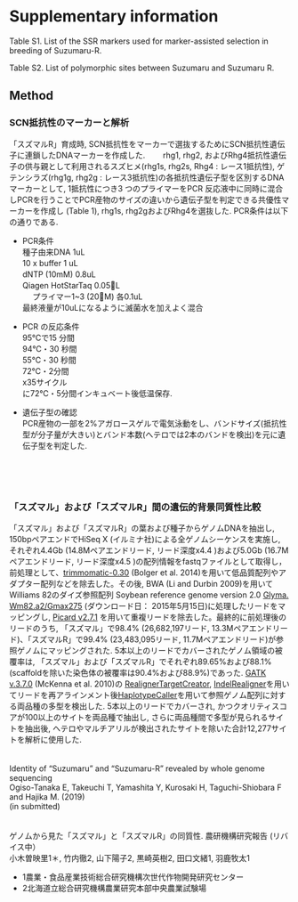 # Supplementary information


Table S1. List of the SSR markers used for marker-assisted selection in breeding of Suzumaru-R.

Table S2. List of polymorphic sites between Suzumaru and Suzumaru R.

## Method 
### SCN抵抗性のマーカーと解析 <Br>
「スズマルR」育成時, SCN抵抗性をマーカーで選抜するためにSCN抵抗性遺伝子に連鎖したDNAマーカーを作成した.　　
rhg1, rhg2, およびRhg4抵抗性遺伝子の供与親として利用されるスズヒメ(rhg1s, rhg2s, Rhg4 : レース1抵抗性), ゲテンシラズ(rhg1g, rhg2g : レース3抵抗性)の各抵抗性遺伝子型を区別するDNAマーカーとして, 1抵抗性につき3 つのプライマーをPCR 反応液中に同時に混合しPCRを行うことでPCR産物のサイズの違いから遺伝子型を判定できる共優性マーカーを作成し (Table 1), rhg1s, rhg2gおよびRhg4を選抜した. PCR条件は以下の通りである. 
  
  
* PCR条件 <Br> 
種子由来DNA 1uL　　 <Br>
10 x buffer 1 uL　　 <Br>
dNTP (10mM) 0.8uL　　 <Br>
Qiagen HotStarTaq 0.05L　 <Br>　
プライマー1~3 (20M) 各0.1uL　 <Br>
最終液量が10uLになるように滅菌水を加えよく混合 <Br>


* PCR の反応条件 <Br>
95℃で15 分間　　 <Br>
94℃・30 秒間　　 <Br>
55℃・30 秒間　　 <Br>
72℃・2分間　　 <Br>
x35サイクル    <Br>
に72℃・5分間インキュベート後低温保存. <Br>
  

* 遺伝子型の確認　　 <Br>
PCR産物の一部を2%アガロースゲルで電気泳動をし、バンドサイズ(抵抗性型が分子量が大きい)とバンド本数(へテロでは2本のバンドを検出)を元に遺伝子型を判定した. 
<Br>
  <Br>
    <Br>
      
### 「スズマル」および「スズマルR」間の遺伝的背景同質性比較
「スズマル」および「スズマルR」の葉および種子からゲノムDNAを抽出し, 150bpペアエンドでHiSeq X (イルミナ社)による全ゲノムシーケンスを実施し, それぞれ4.4Gb (14.8Mペアエンドリード, リード深度x4.4 )および5.0Gb (16.7Mペアエンドリード, リード深度x4.5 )の配列情報をfastqファイルとして取得し，前処理として、[trimmomatic-0.30](http://www.usadellab.org/cms/index.php?page=trimmomatic) (Bolger et al. 2014)を用いて低品質配列やアダプター配列などを除去した。その後, BWA (Li and Durbin 2009)を用いてWilliams 82のダイズ参照配列 Soybean reference genome version 2.0 [Glyma. Wm82.a2/Gmax275](http://genome.jgi.doe.gov/pages/dynamicOrganismDownload.jsf?organism=Phytozome#) (ダウンロード日： 2015年5月15日)に処理したリードをマッピングし, [Picard v2.7.1](http://broadinstitute.github.io/picard/) を用いて重複リードを除去した。最終的に前処理後のリードのうち, 「スズマル」で98.4% (26,682,197リード, 13.3Mペアエンドリード)、「スズマルR」で99.4% (23,483,095リード, 11.7Mペアエンドリード)が参照ゲノムにマッピングされた. 5本以上のリードでカバーされたゲノム領域の被覆率は, 「スズマル」および「スズマルR」でそれぞれ89.65%および88.1%(scaffoldを除いた染色体の被覆率は90.4%および88.9%)であった. [GATK v.3.7.0](https://software.broadinstitute.org/gatk/) (McKenna et al. 2010)の [RealignerTargetCreator](https://software.broadinstitute.org/gatk/documentation/tooldocs/3.8-0/org_broadinstitute_gatk_tools_walkers_indels_RealignerTargetCreator.php), [IndelRealigner](https://software.broadinstitute.org/gatk/documentation/tooldocs/3.8-0/org_broadinstitute_gatk_tools_walkers_indels_IndelRealigner.php)を用いてリードを再アラインメント後[HaplotypeCaller](https://software.broadinstitute.org/gatk/documentation/tooldocs/3.8-0/org_broadinstitute_gatk_tools_walkers_haplotypecaller_HaplotypeCaller.php)を用いて参照ゲノム配列に対する両品種の多型を検出した. 5本以上のリードでカバーされ, かつクオリティスコアが100以上のサイトを両品種で抽出し, さらに両品種間で多型が見られるサイトを抽出後, ヘテロやマルチアリルが検出されたサイトを除いた合計12,277サイトを解析に使用した.  
<br>
<br>
Identity of “Suzumaru” and “Suzumaru-R” revealed by whole genome sequencing  
Ogiso-Tanaka E, Takeuchi T, Yamashita Y, Kurosaki H, Taguchi-Shiobara F and Hajika M. (2019)  
(in submitted)  
<br>
<br>
ゲノムから見た「スズマル」と「スズマルR」の同質性. 農研機構研究報告 (リバイス中）  
小木曽映里1＊, 竹内徹2, 山下陽子2, 黒崎英樹2, 田口文緒1, 羽鹿牧太1  
* 1農業・食品産業技術総合研究機構次世代作物開発研究センター
* 2北海道立総合研究機構農業研究本部中央農業試験場

